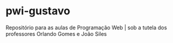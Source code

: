 # pwi-gustavo
Repositório para as aulas de Programação Web | sob a tutela dos professores Orlando Gomes e João Siles
